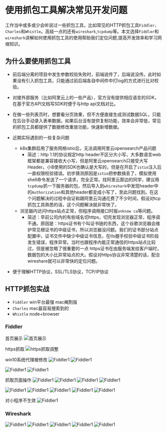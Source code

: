 # 使用抓包工具解决常见开发问题

工作当中或多或少会听说过一些抓包工具，比如常见的HTTP抓包工具`Fiddler`、`Charles`和`Whistle`。高级一点的还有`wireshark`,`tcpdump`等。本文选择`Fiddler`和`wireshark`讲解如何使用抓包工具的使用帮助我们定位问题,提高开发效率和学习网络知识。

## 为什么要使用抓包工具

- 前后端分离的项目中发生参数校验失败时，前端说传了，后端说没传。此时如果没有引入抓包工具，只能通过前后端各自中间件中打log的方式进行比对校验。

- 对接外部服务（比如阿里云上的一些产品），官方没有提供相应语言的SDK，在基于官方API文档写SDK时便于与http api文档对比。

- 在做一些列表页时，想要看分页效果，但不方便直接生成测试数据SQL，只能在后台手动录入表单数据。如果后台没有提供复制功能，效率会非常低，常见的抓包工具都提供了数据修改重放功能，快速新增数据。

- 近期实际遇到的一些复杂问题
  - k8s集群启用了服务网格istio后，无法调用阿里云opensearch产品问题
    - 简述：http 1.1的协议规定http header不区分大小写，大多数语言web框架都是兼容接收大小写，但是阿里云opensearch只接受大写Header。小B使用的SDK也确认是大写的，但是在开启了`istio`注入后一直权限校验错误。初步猜测原因是`istio`把参数搞丢了，模拟使用shell命令发送了一个请求，完全正常。找阿里云那边的同学，建议用`tcpdump`抓一下服务器的包，然后导入到`whireshark`中发现header中的`Authorization`和其他header都变成小写了，至此问题找到。在这个问题解决的过程中自证和跟阿里云沟通花费了不少时间，假设对tcp抓包工具熟悉的话，这个问题解决就非常快了。
  - 浏览器内访问https站点正常，但程序调用接口时报`unknow ca`等问题。
    - 简述：早前公司内的有些域名切https，切完发现浏览器正常，程序调不通。原因是：https证书有个叫证书链的东西，这个谷歌浏览器会维护常见根证书的中级证书，所以浏览器没问题。我们的证书部分站点配置中，证书文件中缺少中级证书信息，在tls握手校验中级证书阶段发生错误，程序异常。当时也跟程序内能正常通信的https站点比较过，但是被忽略了很重要的一点 https证书在由服务端发给客户端时，数据包的大小比异常站点的大。假设对https协议非常清楚的话，配合wireshare就可以非常快的定位问题。

- 便于理解HTTP协议，SSL/TLS协议，TCP/IP协议

## HTTP抓包实战

- `Fiddler` win平台最强 mac阉割版
- `Charles` mac最容易搜索到的
- `Whistle` node+browser

### Fiddler

首页展示
![首页展示](/assets/proxy/fiddler_index.png)

https抓取
![https抓取调整](/assets/proxy/fiddler_https.png)

win10系统代理被修改
![Fiddler1](/assets/proxy/fiddler_proxy.png)
![Fiddler1](/assets/proxy/fiddler_proxy_2.png)

![Fiddler1](/assets/proxy/fiddler_script.png)
![Fiddler1](/assets/proxy/fiddler_textwizard.png)

抓取页面操作
![Fiddler1](/assets/proxy/fiddler_filter.png)
![Fiddler1](/assets/proxy/fiddler_colipu.png)
![Fiddler1](/assets/proxy/fiddler_cart_post.png)
![Fiddler1](/assets/proxy/fiddler_retry.png)

![Fiddler1](/assets/proxy/fiddler_mobile.png)
![Fiddler1](/assets/proxy/fiddler_m_cert.jpg)
![Fiddler1](/assets/proxy/fiddler_m_cert_2.jpg)
![Fiddler1](/assets/proxy/fiddler_m_wifi.jpg)
![Fiddler1](/assets/proxy/fiddler_m_browser.jpg)

对小程序不生效
![Fiddler1](/assets/proxy/fiddler_m_xcx.jpg)

### Wireshark

![Fiddler1](/assets/proxy/wireshark_aliyun.png)
![Fiddler1](/assets/proxy/wireshark_aliyun_bug.png)
![Fiddler1](/assets/proxy/wireshark_tcpip.png)
![Fiddler1](/assets/proxy/wireshark_tcpip2.png)
![Fiddler1](/assets/proxy/wireshark_tls.png)
